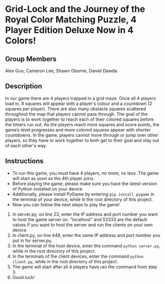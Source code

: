 # Grid-Lock and the Journey of the Royal Color Matching Puzzle, 4 Player Edition Deluxe Now in 4 Colors!

## Group Members
Alex Guo, Cameron Lee, Shawn Oborne, Daniel Dawda

## Description
In our game there are 4 players trapped in a grid maze. Once all 4 players load in, 8 squares will appear with a player's colour and a countdown (2 squares per player). There are also many obstacle squares scattered throughout the map that players cannot pass through. The goal of the players is to work together to reach each of their colored squares before the timers run out. As the players reach more squares and score points, the game’s level progresses and more colored squares appear with shorter countdowns. In the game, players cannot move through or jump over other players, so they have to work together to both get to their goal and stay out of each other's way.

## Instructions
- To run this game, you must have 4 players, no more, no less. The game will start as soon as the 4th player joins.
- Before playing the game, please make sure you have the latest version of Python installed on your device.
- Additionally, please install PyGame by entering `pip install pygame` in the terminal of your device, while in the root directory of this project.
- Now you can follow the next steps to play the game!

1. In server.py, on line 23, enter the IP address and port number you want to host the game server on. "localhost" and 53333 are the default values if you want to host the server and run the clients on your own device.
2. In client.py, on line 448, enter the same IP address and port number you put in for server.py.
3. In the terminal of the host device, enter the command `python server.py`, while in the root directory of this project.
4. In the terminals of the client devices, enter the command `python client.py`, while in the root directory of this project.
5. The game will start after all 4 players have ran the command from step 3.
6. Good luck!

